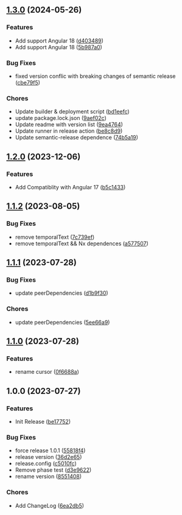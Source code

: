 ## [1.3.0](https://github.com/SkyZeroZx/ngx-typed-writer/compare/v1.2.0...v1.3.0) (2024-05-26)


### Features

* Add support Angular 18 ([d403489](https://github.com/SkyZeroZx/ngx-typed-writer/commit/d40348955a6283cd43114696e2212b613f24c2e8))
* Add support Angular 18 ([5b987a0](https://github.com/SkyZeroZx/ngx-typed-writer/commit/5b987a0348fc8d225f7bf7ac99d1fb51b027b742))


### Bug Fixes

* fixed version conflic with breaking changes of semantic release ([cbe79f5](https://github.com/SkyZeroZx/ngx-typed-writer/commit/cbe79f5a249c92d9d78ba7e96ec6a8ec09040e2b))


### Chores

* Update builder & deployment script ([bd1eefc](https://github.com/SkyZeroZx/ngx-typed-writer/commit/bd1eefcb8b5c10b089a50052efc6cdaccdeec5da))
* update package.lock.json ([9aef02c](https://github.com/SkyZeroZx/ngx-typed-writer/commit/9aef02cdaac0fb746923463c99f27609a6304022))
* Update readme with version list ([9ea4764](https://github.com/SkyZeroZx/ngx-typed-writer/commit/9ea4764187b27ddc85b00138963e6b38f1074c72))
* Update runner in release action ([be8c8d9](https://github.com/SkyZeroZx/ngx-typed-writer/commit/be8c8d94c5733809798acbb2d587f1c4f90509e5))
* Update semantic-release dependence ([74b5a19](https://github.com/SkyZeroZx/ngx-typed-writer/commit/74b5a195771a8ef8d617880e31d18d51b9bd5def))

## [1.2.0](https://github.com/SkyZeroZx/ngx-typed-writer/compare/v1.1.2...v1.2.0) (2023-12-06)


### Features

* Add Compatiblity with Angular 17 ([b5c1433](https://github.com/SkyZeroZx/ngx-typed-writer/commit/b5c1433ebfa71426df17020b60aafd00abdfe16e))

## [1.1.2](https://github.com/SkyZeroZx/ngx-typed-writer/compare/v1.1.1...v1.1.2) (2023-08-05)


### Bug Fixes

* remove temporalText ([7c739ef](https://github.com/SkyZeroZx/ngx-typed-writer/commit/7c739efd1075ec4bfbf643ee83b9222121b629b3))
* remove temporalText && Nx dependences ([a577507](https://github.com/SkyZeroZx/ngx-typed-writer/commit/a57750783ddd22d56705818eeeac4aa59bc83af1))

## [1.1.1](https://github.com/SkyZeroZx/ngx-typed-writer/compare/v1.1.0...v1.1.1) (2023-07-28)


### Bug Fixes

* update peerDependencies ([d1b9f30](https://github.com/SkyZeroZx/ngx-typed-writer/commit/d1b9f30761482c5fc6480e085d8dcf56a07d43a9))


### Chores

* update peerDependencies ([5ee66a9](https://github.com/SkyZeroZx/ngx-typed-writer/commit/5ee66a9229a71fe0462e10a2c7a4eb5953e26a1f))

## [1.1.0](https://github.com/SkyZeroZx/ngx-typed-writer/compare/v1.0.1...v1.1.0) (2023-07-28)


### Features

* rename cursor ([0f6688a](https://github.com/SkyZeroZx/ngx-typed-writer/commit/0f6688a653470977fdaca71a24053a15b12984a6))

## 1.0.0 (2023-07-27)


### Features

* Init Release ([be17752](https://github.com/SkyZeroZx/ngx-typed-writer/commit/be1775276d9b10e483e0d20721c5ef14167c32d4))


### Bug Fixes

* force release 1.0.1 ([55818f4](https://github.com/SkyZeroZx/ngx-typed-writer/commit/55818f4a4b16d7b380307cc267a0435e83498c59))
* release version ([36d2e65](https://github.com/SkyZeroZx/ngx-typed-writer/commit/36d2e654de39b5e54d8f462dfa5d93ab2f95bbe4))
* release.config ([c5010fc](https://github.com/SkyZeroZx/ngx-typed-writer/commit/c5010fc4f6efd5eb892108bd3a54c1f200a2185d))
* Remove phase test ([d3e9622](https://github.com/SkyZeroZx/ngx-typed-writer/commit/d3e9622972b9cda47453d1e22dda5774a56161e7))
* rename version ([8551408](https://github.com/SkyZeroZx/ngx-typed-writer/commit/8551408d7978d30c6df23f804db84015d0151d13))


### Chores

* Add ChangeLog ([6ea2db5](https://github.com/SkyZeroZx/ngx-typed-writer/commit/6ea2db5e4241b150b9c98f1552d99ce5865a4544))
